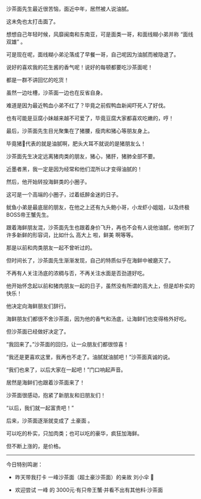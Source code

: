 沙茶面先生最近很苦恼，面近中年，居然被人说油腻。

这未免也太打击面了。

想想自己年轻时候，风靡闽南和东南亚，可是面类一哥，和面线糊小弟并称 “面线双雄” 。

可是现在呢，面线糊小弟沦落成了早餐一哥，自己呢因为油腻而被隐退了。

说好的喜欢我的花生酱的香气呢！说好的每顿都要吃沙茶面呢！

都是一群不讲回忆的吃货！

虽然一边吐槽，沙茶面一边也在反省自身。

难道是因为最近鸭血小弟不红了？毕竟之前假鸭血新闻吓死人了好伐。

也有可能是豆腐小妹越来越不可爱了，毕竟豆腐大家都喜欢吃嫩的，哼！

最后，沙茶面先生目光聚集在了猪腰，瘦肉和猪心等朋友身上。

毕竟猪🐷代表的就是油腻啊，肥头大耳不就说的是猪朋友么！

沙茶面先生决定远离猪肉类的朋友，猪心，猪肝，猪肺全部不要。

近墨者黑，我一定是因为经常和他们混所以才变得油腻的！

然后，他开始转投海鲜类的小圈子。

这可是一个高端的小圈子，过着纸醉金迷的日子。

鱿鱼小弟是最底层的朋友，在他之上还有九头鲍小哥，小龙虾小姐姐，以及终极BOSS帝王蟹先生。

跟着海鲜朋友混，沙茶面先生也跟着身价飞升，再也不会有人说他油腻，他听到了许多新鲜的形容词，比如什么 高大上 啦，鲜美 啊等等。

那是以前和肉类朋友一起不曾听过的。

但时间长了，沙茶面先生渐渐发现，自己的特质似乎在海鲜中被磨灭了。

不再有人关注汤底的浓稠与否，不再关注水面是否劲道好吃。

他开始怀念起以前和猪肉朋友一起的日子，虽然没有所谓的高大上，但是却朴实的快乐！

他决定向海鲜朋友们辞行。

海鲜朋友们都很不舍沙茶面，因为他的香气和汤底，让海鲜们也变得格外好吃。

但沙茶面已经做好决定了。

“我回来了。”沙茶面的回归，让一众朋友们都很惊喜！

“我还是更喜欢这里，我再也不走了。油腻就油腻吧！”沙茶面真诚的说。

“我们也来了，以后大家在一起吧！”门口响起声音。

居然是海鲜们也跟着沙茶面来了！

沙茶面很感动，抱紧了新朋友和旧朋友们！

“以后，我们就一起富贵吧！”

后来，沙茶面逐渐就变成了 土豪面 。

可以吃的朴实，只加肉类；也可以吃的豪华，疯狂加海鲜。

但不断上涨的，是价格。

***

今日特别鸣谢：

 -  昨天带我打卡 一峰沙茶面（超土豪沙茶面）的亲故 刘小伞 🌸

 -  欢迎尝试 一峰 的 3000元·有只帝王蟹·并看不出有其他料·沙茶面



